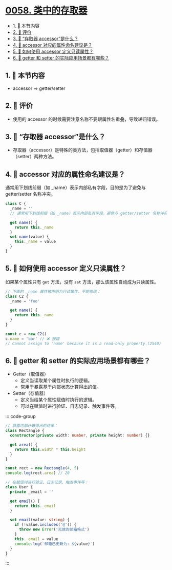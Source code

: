 # [0058. 类中的存取器](https://github.com/tnotesjs/TNotes.typescript/tree/main/notes/0058.%20%E7%B1%BB%E4%B8%AD%E7%9A%84%E5%AD%98%E5%8F%96%E5%99%A8)

<!-- region:toc -->

- [1. 🎯 本节内容](#1--本节内容)
- [2. 🫧 评价](#2--评价)
- [3. 🤔 “存取器 accessor”是什么？](#3--存取器-accessor是什么)
- [4. 🤔 accessor 对应的属性命名建议是？](#4--accessor-对应的属性命名建议是)
- [5. 🤔 如何使用 accessor 定义只读属性？](#5--如何使用-accessor-定义只读属性)
- [6. 🤔 getter 和 setter 的实际应用场景都有哪些？](#6--getter-和-setter-的实际应用场景都有哪些)

<!-- endregion:toc -->

## 1. 🎯 本节内容

- accessor => getter/setter

## 2. 🫧 评价

- 使用的 accessor 的时候需要注意名称不要跟属性名重叠，导致递归错误。

## 3. 🤔 “存取器 accessor”是什么？

- 存取器（accessor）是特殊的类方法，包括取值器（getter）和存值器（setter）两种方法。

## 4. 🤔 accessor 对应的属性命名建议是？

通常用下划线前缀（如 \_name）表示内部私有字段，目的是为了避免与 getter/setter 名称冲突。

```ts
class C {
  _name = ''
  // 通常用下划线前缀（如 _name）表示内部私有字段，避免与 getter/setter 名称冲突。

  get name() {
    return this._name
  }
  set name(value) {
    this._name = value
  }
}
```

## 5. 🤔 如何使用 accessor 定义只读属性？

如果某个属性只有 `get` 方法，没有 `set` 方法，那么该属性自动成为只读属性。

```ts
// 下面的 _name 属性被声明为只读属性，不能修改：
class C2 {
  _name = 'foo'

  get name() {
    return this._name
  }
}

const c = new C2()
c.name = 'bar' // ❌ 报错
// Cannot assign to 'name' because it is a read-only property.(2540)
```

## 6. 🤔 getter 和 setter 的实际应用场景都有哪些？

- Getter（取值器）
  - 定义当读取某个属性时执行的逻辑。
  - 常用于暴露基于内部状态计算得出的值。
- Setter（存值器）
  - 定义当给某个属性赋值时执行的逻辑。
  - 可以在赋值时进行验证、日志记录、触发事件等。

::: code-group

```ts [getter]
// 暴露内部计算得出的结果：
class Rectangle {
  constructor(private width: number, private height: number) {}

  get area() {
    return this.width * this.height
  }
}

const rect = new Rectangle(4, 5)
console.log(rect.area) // 20
```

```ts [setter]
// 在赋值时进行验证、日志记录、触发事件等：
class User {
  private _email = ''

  get email() {
    return this._email
  }

  set email(value: string) {
    if (!value.includes('@')) {
      throw new Error('无效的邮箱格式')
    }
    this._email = value
    console.log(`邮箱已更新为: ${value}`)
  }
}
```

:::

